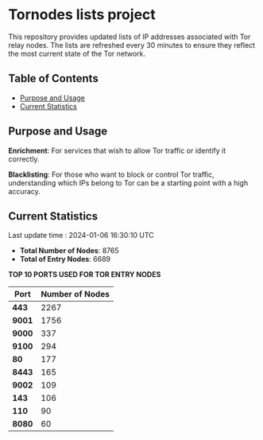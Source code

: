 # Tornodes lists project

This repository provides updated lists of IP addresses associated with Tor relay nodes. The lists are refreshed every 30 minutes to ensure they reflect the most current state of the Tor network.

## Table of Contents

- [Purpose and Usage](#purpose-and-usage)
- [Current Statistics](#current-statistics)


## Purpose and Usage

**Enrichment**: For services that wish to allow Tor traffic or identify it correctly.

**Blacklisting**: For those who want to block or control Tor traffic, understanding which IPs belong to Tor can be a starting point with a high accuracy.

## Current Statistics

Last update time : 2024-01-06 16:30:10 UTC

- **Total Number of Nodes**: 8765
- **Total of Entry Nodes**: 6689

**TOP 10 PORTS USED FOR TOR ENTRY NODES**

| **Port** | **Number of Nodes** |
|------|-----------------|
| **443**   | 2267  |
| **9001**   | 1756  |
| **9000**   | 337  |
| **9100**   | 294  |
| **80**   | 177  |
| **8443**   | 165  |
| **9002**   | 109  |
| **143**   | 106  |
| **110**   | 90  |
| **8080**   | 60  |

